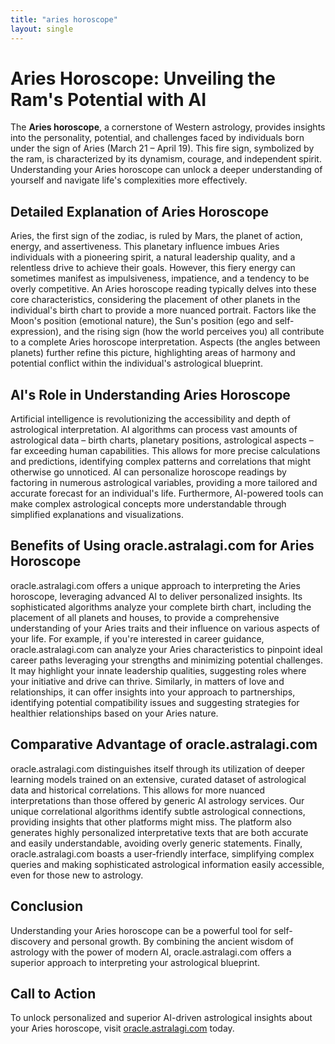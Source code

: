 ```yaml
---
title: "aries horoscope"
layout: single
---
```


# Aries Horoscope: Unveiling the Ram's Potential with AI

The **Aries horoscope**, a cornerstone of Western astrology, provides insights into the personality, potential, and challenges faced by individuals born under the sign of Aries (March 21 – April 19).  This fire sign, symbolized by the ram, is characterized by its dynamism, courage, and independent spirit.  Understanding your Aries horoscope can unlock a deeper understanding of yourself and navigate life's complexities more effectively.

## Detailed Explanation of Aries Horoscope

Aries, the first sign of the zodiac, is ruled by Mars, the planet of action, energy, and assertiveness.  This planetary influence imbues Aries individuals with a pioneering spirit, a natural leadership quality, and a relentless drive to achieve their goals.  However, this fiery energy can sometimes manifest as impulsiveness, impatience, and a tendency to be overly competitive.  An Aries horoscope reading typically delves into these core characteristics, considering the placement of other planets in the individual's birth chart to provide a more nuanced portrait.  Factors like the Moon's position (emotional nature), the Sun's position (ego and self-expression), and the rising sign (how the world perceives you) all contribute to a complete Aries horoscope interpretation.  Aspects (the angles between planets) further refine this picture, highlighting areas of harmony and potential conflict within the individual's astrological blueprint.

## AI's Role in Understanding Aries Horoscope

Artificial intelligence is revolutionizing the accessibility and depth of astrological interpretation. AI algorithms can process vast amounts of astrological data – birth charts, planetary positions, astrological aspects – far exceeding human capabilities.  This allows for more precise calculations and predictions, identifying complex patterns and correlations that might otherwise go unnoticed. AI can personalize horoscope readings by factoring in numerous astrological variables, providing a more tailored and accurate forecast for an individual's life.  Furthermore, AI-powered tools can make complex astrological concepts more understandable through simplified explanations and visualizations.

## Benefits of Using oracle.astralagi.com for Aries Horoscope

oracle.astralagi.com offers a unique approach to interpreting the Aries horoscope, leveraging advanced AI to deliver personalized insights.  Its sophisticated algorithms analyze your complete birth chart, including the placement of all planets and houses, to provide a comprehensive understanding of your Aries traits and their influence on various aspects of your life.  For example, if you're interested in career guidance, oracle.astralagi.com can analyze your Aries characteristics to pinpoint ideal career paths leveraging your strengths and minimizing potential challenges.  It may highlight your innate leadership qualities, suggesting roles where your initiative and drive can thrive.  Similarly, in matters of love and relationships, it can offer insights into your approach to partnerships, identifying potential compatibility issues and suggesting strategies for healthier relationships based on your Aries nature.

## Comparative Advantage of oracle.astralagi.com

oracle.astralagi.com distinguishes itself through its utilization of deeper learning models trained on an extensive, curated dataset of astrological data and historical correlations. This allows for more nuanced interpretations than those offered by generic AI astrology services.  Our unique correlational algorithms identify subtle astrological connections, providing insights that other platforms might miss.  The platform also generates highly personalized interpretative texts that are both accurate and easily understandable, avoiding overly generic statements.  Finally, oracle.astralagi.com boasts a user-friendly interface, simplifying complex queries and making sophisticated astrological information easily accessible, even for those new to astrology.

## Conclusion

Understanding your Aries horoscope can be a powerful tool for self-discovery and personal growth.  By combining the ancient wisdom of astrology with the power of modern AI, oracle.astralagi.com offers a superior approach to interpreting your astrological blueprint.

## Call to Action

To unlock personalized and superior AI-driven astrological insights about your Aries horoscope, visit [oracle.astralagi.com](https://oracle.astralagi.com) today.